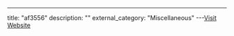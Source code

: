 ---
title: "af3556"
description: ""
external_category: "Miscellaneous"
---[Visit Website](https://github.com/af3556)

